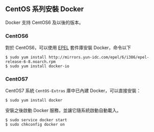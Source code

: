 ## CentOS 系列安裝 Docker

Docker 支持 CentOS6 及以後的版本。

### CentOS6
對於 CentOS6，可以使用 [EPEL](https://fedoraproject.org/wiki/EPEL) 套件庫安裝 Docker，命令以下
```
$ sudo yum install http://mirrors.yun-idc.com/epel/6/i386/epel-release-6-8.noarch.rpm
$ sudo yum install docker-io
```

### CentOS7
CentOS7 系統 `CentOS-Extras` 庫中已內建 Docker，可以直接安裝：
```
$ sudo yum install docker
```

安裝之後啟動 Docker 服務，並讓它隨系統啟動自動載入。
```
$ sudo service docker start
$ sudo chkconfig docker on
```
